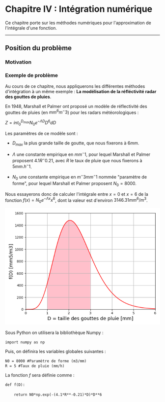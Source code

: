 # Chapitre IV : Intégration numérique

Ce chapitre porte sur les méthodes numériques pour l'approximation de l'intégrale d'une fonction.

---

## Position du problème

### Motivation

### Exemple de problème

Au cours de ce chapitre, nous appliquerons les différentes méthodes d'intégration à un même exemple : **La modélisation de la réfléctivité radar des gouttes de pluies**.

En 1948, Marshall et Palmer ont proposé un modèle de réflectivité des gouttes de pluies (en $mm^6 m^-3$) pour les radars météorologiques :

$Z = int_{0}^{D_{max}} N_0 e^{- \Lambda D} D^6 dD$

Les paramètres de ce modèle sont :

- $D_{max}$ la plus grande taille de goutte, que nous fixerons à $6 mm$.

- $\Lambda$ une constante empirique en $mm^-1$, pour lequel Marshall et Palmer proposent $4.1 R^-0.21$, avec $R$ le taux de pluie que nous fixerons à $5 mm.h^-1$.

- $N_0$ une constante empirique en $m^-3 mm^-1$ nommée "paramètre de forme", pour lequel Marshall et Palmer proposent $N_0 = 8000$.

Nous essayerons donc de calculer l'intégrale entre $x=0$ et $x=6$ de la fonction $f(x) = N_0 e^{- \Lambda x} x^6$, dont la valeur est d'environ $3146.31 mm^6/m^3$.

![Graphique de f](img/Chap4_exemple_fonction.png)

Sous Python on utilisera la bibliothèque Numpy :

~~~
import numpy as np
~~~

Puis, on définira les variables globales suivantes :

~~~
N0 = 8000 #Paramètre de forme (m3/mm)
R = 5 #Taux de pluie (mm/h)
~~~

La fonction $f$ sera définie comme :

~~~
def f(D):
    
    return N0*np.exp(-(4.1*R**-0.21)*D)*D**6
~~~

